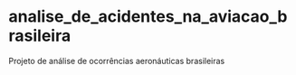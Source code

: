 # analise_de_acidentes_na_aviacao_brasileira
 Projeto de análise de ocorrências  aeronáuticas brasileiras 
